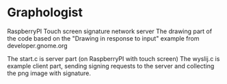 # Graphologist
RaspberryPI Touch screen signature network server
The drawing part of the code based on the "Drawing in response to input" example
from developer.gnome.org

The start.c is server part (on RaspberryPI with touch screen)
The wyslij.c is example client part, sending signing requests to the 
server and collecting the png image with signature.
